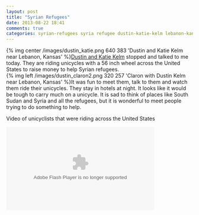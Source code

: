 ```yaml
---
layout: post
title: "Syrian Refugees"
date: 2013-08-22 18:41
comments: true
categories: syrian-refugees syria refugee dustin-katie-kelm lebanon-kansas mankato-kansas south-sudan
---
```

{% img center /images/dustin_katie.png 640 383 'Dustin and Katie Kelm near Lebanon, Kansas' %}[Dustin and Katie Kelm](https://www.facebook.com/RefugeRide) stopped and talked to me today.  They are riding unicycles with a 56 inch wheel across the United States to raise money to help Syrian refugees.  
{% img left /images/dustin_claron2.png 320 257 'Claron with Dustin Kelm near Lebanon, Kansas' %}It was fun to meet them, talk to them and watch them ride their unicycles.  They stay in hotels at night.  It looks like it would be tough to carry much on a unicycle.  It is sad to think of places like South Sudan and Syria and all the refugees, but it is wonderful to meet people trying to do something to help.

Video of unicyclists that were riding across the United States

<object type="application/x-shockwave-flash" width="400" height="225" data="https://www.flickr.com/apps/video/stewart.swf" classid="clsid:D27CDB6E-AE6D-11cf-96B8-444553540000"><param name="flashvars" value="intl_lang=en-US&photo_secret=1024536a7e&photo_id=14397533160"></param><param name="movie" value="https://www.flickr.com/apps/video/stewart.swf"></param><param name="bgcolor" value="#000000"></param><param name="allowFullScreen" value="true"></param><embed type="application/x-shockwave-flash" src="https://www.flickr.com/apps/video/stewart.swf" bgcolor="#000000" allowfullscreen="true" flashvars="intl_lang=en-US&photo_secret=1024536a7e&photo_id=14397533160" width="400" height="225"></embed></object>